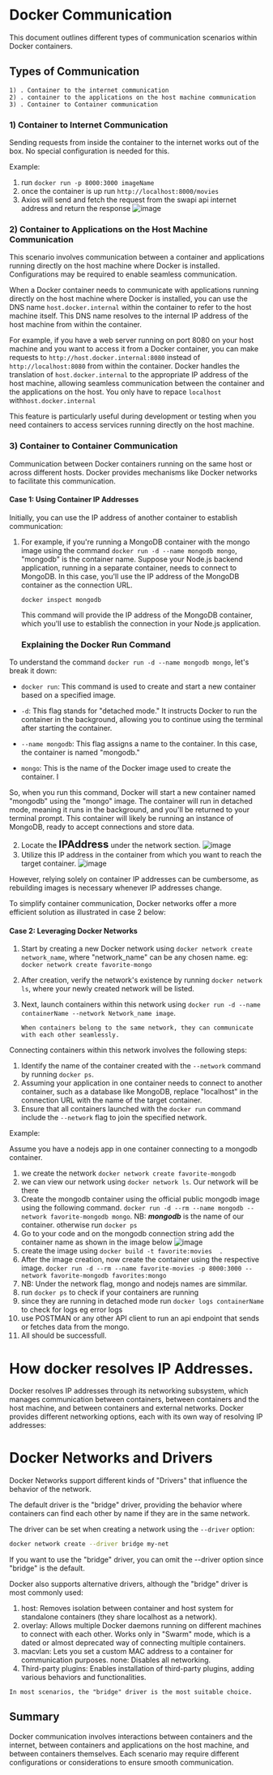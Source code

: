 # Docker Communication

This document outlines different types of communication scenarios within Docker containers.

## Types of Communication
    1) . Container to the internet communication
    2) . container to the applications on the host machine communication
    3) . Container to Container communication





### 1) Container to Internet Communication

Sending requests from inside the container to the internet works out of the box. No special configuration is needed for this.

Example:

1) run `docker run -p 8000:3000 imageName`
2) once the container is up run `http://localhost:8000/movies`
3) Axios will send and fetch the request from the swapi api internet address and return the response
![image](./assets/images/internet-container.png)

### 2) Container to Applications on the Host Machine Communication

This scenario involves communication between a container and applications running directly on the host machine where Docker is installed. Configurations may be required to enable seamless communication.

When a Docker container needs to communicate with applications running directly on the host machine where Docker is installed, you can use the DNS name `host.docker.internal` within the container to refer to the host machine itself. This DNS name resolves to the internal IP address of the host machine from within the container.

For example, if you have a web server running on port 8080 on your host machine and you want to access it from a Docker container, you can make requests to `http://host.docker.internal:8080` instead of `http://localhost:8080` from within the container. Docker handles the translation of `host.docker.internal` to the appropriate IP address of the host machine, allowing seamless communication between the container and the applications on the host. You only have to repace `localhost` with`host.docker.internal`

This feature is particularly useful during development or testing when you need containers to access services running directly on the host machine.

### 3) Container to Container Communication

Communication between Docker containers running on the same host or across different hosts. Docker provides mechanisms like Docker networks to facilitate this communication.

#### Case 1: Using Container IP Addresses

Initially, you can use the IP address of another container to establish communication:

1. For example, if you're running a MongoDB container with the mongo image using the command `docker run -d --name mongodb mongo`, "mongodb" is the container name. Suppose your Node.js backend application, running in a separate container, needs to connect to MongoDB. In this case, you'll use the IP address of the MongoDB container as the connection URL.

    ```
    docker inspect mongodb
    ```

    This command will provide the IP address of the MongoDB container, which you'll use to establish the connection in your Node.js application.

    ### Explaining the Docker Run Command

To understand the command `docker run -d --name mongodb mongo`, let's break it down:

- `docker run`: This command is used to create and start a new container based on a specified image.

- `-d`: This flag stands for "detached mode." It instructs Docker to run the container in the background, allowing you to continue using the terminal after starting the container.

- `--name mongodb`: This flag assigns a name to the container. In this case, the container is named "mongodb."

- `mongo`: This is the name of the Docker image used to create the container. I

So, when you run this command, Docker will start a new container named "mongodb" using the "mongo" image. The container will run in detached mode, meaning it runs in the background, and you'll be returned to your terminal prompt. This container will likely be running an instance of MongoDB, ready to accept connections and store data.


2. Locate the <span style="font-size:20px"><b>IPAddress</b></span> under the network section.
![image](./assets/images/docker-network-ip-address.png)
3. Utilize this IP address in the container from which you want to reach the target container.
![image](./assets/images/node-with-docker-container-ip.png)

However, relying solely on container IP addresses can be cumbersome, as rebuilding images is necessary whenever IP addresses change.

To simplify container communication, Docker networks offer a more efficient solution as illustrated  in case 2 below:

#### Case 2: Leveraging Docker Networks


1. Start by creating a new Docker network using `docker network create network_name`, where "network_name" can be any chosen name. eg: `docker network create favorite-mongo`
2. After creation, verify the network's existence by running `docker network ls`, where your newly created network will be listed.
3. Next, launch containers within this network using `docker run -d --name containerName --network Network_name image`.

    ```
    When containers belong to the same network, they can communicate with each other seamlessly.
    ```

Connecting containers within this network involves the following steps:

1. Identify the name of the container created with the `--network` command by running `docker ps`.
2. Assuming your application in one container needs to connect to another container, such as a database like MongoDB, replace "localhost" in the connection URL with the name of the target container.
3. Ensure that all containers launched with the `docker run` command include the `--network` flag to join the specified network.

Example:
    
<span> Assume you have a nodejs app in one container connecting to a mongodb container.

1) we create the network `docker network create favorite-mongodb`
2) we can view our network using `docker network ls`. Our network will be there
3) Create the mongodb container using the official public mongodb image using the following command. `docker run -d --rm --name mongodb --network favorite-mongodb mongo`. NB: <b><i>mongodb</i></b> is the name of our container. otherwise run `docker ps`
4) Go to your code and on the mongodb connection string add the container name as shown in the image below
![image](./assets/images/nodejs-mongodb-network-name-connection-string.png)
5) create the image using `docker build -t favorite:movies  .`
6) After the image creation, now create the container using the respective image. `docker run -d --rm --name favorite-movies -p 8000:3000 --network favorite-mongodb favorites:mongo `
7) NB: Under the network flag, mongo and nodejs names are simmilar.
8) run `docker ps` to check if your containers are running
9) since they are running in detached mode run `docker logs containerName` to check for logs eg error logs
10) use POSTMAN or any other API client to run an api endpoint that sends or fetches data from the mongo. 
11) All should be successfull.

# How docker resolves IP Addresses.

Docker resolves IP addresses through its networking subsystem, which manages communication between containers, between containers and the host machine, and between containers and external networks. Docker provides different networking options, each with its own way of resolving IP addresses:

# Docker Networks and Drivers

Docker Networks support different kinds of "Drivers" that influence the behavior of the network.

The default driver is the "bridge" driver, providing the behavior where containers can find each other by name if they are in the same network.

The driver can be set when creating a network using the `--driver` option:

```bash
docker network create --driver bridge my-net
```
If you want to use the "bridge" driver, you can omit the --driver option since "bridge" is the default.

Docker also supports alternative drivers, although the "bridge" driver is most commonly used:

1) host: Removes isolation between container and host system for standalone containers (they share localhost as a network).
2) overlay: Allows multiple Docker daemons running on different machines to connect with each other. Works only in "Swarm" mode, which is a dated or almost deprecated way of connecting multiple containers.
3) macvlan: Lets you set a custom MAC address to a container for communication purposes.
none: Disables all networking.
4) Third-party plugins: Enables installation of third-party plugins, adding various behaviors and functionalities.

```
In most scenarios, the "bridge" driver is the most suitable choice.
```

## Summary

Docker communication involves interactions between containers and the internet, between containers and applications on the host machine, and between containers themselves. Each scenario may require different configurations or considerations to ensure smooth communication.


















